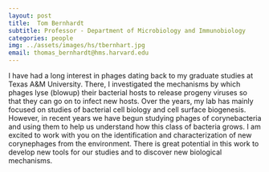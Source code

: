 ```yaml
---
layout: post
title:  Tom Bernhardt
subtitle: Professor - Department of Microbiology and Immunobiology
categories: people
img: ../assets/images/hs/tbernhart.jpg
email: thomas_bernhardt@hms.harvard.edu
---
```

I have had a long interest in phages dating back to my graduate studies at Texas A&M University. There, I investigated the mechanisms by which phages lyse (blowup) their bacterial hosts to release progeny viruses so that they can go on to infect new hosts. Over the years, my lab has mainly focused on studies of bacterial cell biology and cell surface biogenesis. However, in recent years we have begun studying phages of corynebacteria and using them to help us understand how this class of bacteria grows. I am excited to work with you on the identification and characterization of new corynephages from the environment. There is great potential in this work to develop new tools for our studies and to discover new biological mechanisms. 